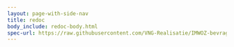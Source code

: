 ```yaml
---
layout: page-with-side-nav
title: redoc
body_include: redoc-body.html
spec-url: https://raw.githubusercontent.com/VNG-Realisatie/IMWOZ-bevragingen/main/specificatie/BLJ/openapi.yaml
---
```

<redoc spec-url='{{ page.spec-url}}'></redoc>
